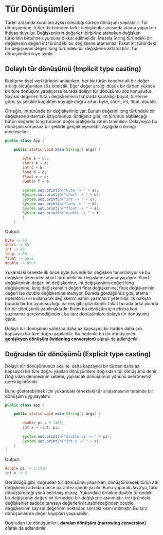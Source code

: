 # Tür Dönüşümleri

Türler arasında kurallara aykırı olmadığı sürece dönüşüm yapılabilir. Tür dönüşümüne, türleri birbirinden farklı değişkenler arasında atama yaparken ihtiyaç duyulur. Değişkenlerin değerleri birbirine atanırken değişken türlerinin birbirine uyumuna dikkat edilmelidir. Mesela String türündeki bir değişkenin değeri int türündeki bir değişkene atanamaz. Fakat int türündeki bir değişkenin değeri long türündeki bir değişkene aktarılabilir. Tür dönüşümleri ikiye ayrılır.

## Dolaylı tür dönüşümü (Implicit type casting)

İlkel(primitive) veri türlerini anlatırken, her bir türün kendine ait bir değer aralığı olduğundan söz etmiştik. Eğer değer aralığı düşük bir türden yüksek bir türe dönüşüm yapılıyorsa burada dolaylı tür dönüşümü söz konusudur. Sayısal değerleri tutan değişkenlerin hafızada kapladığı boyut, türlerine göre, şu şekilde küçükten büyüğe doğru artar: byte, short, int, float, double. 

Örneğin, int türünde bir değişkeniniz var. Bunun değerini long türündeki bir değişkene aktarmak istiyorsunuz. Bildiğiniz gibi, int türünün alabileceği bütün değerler long türünün değer aralığında zaten tanımlıdır. Dolayısıyla bu dönüşüm sorunsuz bir şekilde gerçekleşecektir. Aşağıdaki örneği inceleyelim:

```java
public class App {

	public static void main(String[] args) {
		
		byte a = 65;
		short b = a;
		int c = b;
		long d = c;
		float e = d;
		double f = e;
		
		System.out.println("byte -> " + a);
		System.out.println("short -> " + b);
		System.out.println("int -> " + c);
		System.out.println("long -> " + d);
		System.out.println("float -> " + e);
		System.out.println("double -> " + f);
		}
	}
```
Output:
```java
byte -> 65
short -> 65
int -> 65
long -> 65
float -> 65.0
double -> 65.0
```

Yukarıdaki örnekte ilk önce byte türünde bir değişken tanımlanıyor ve bu değişken üzerinden short türündeki bir değişkene atama yapılıyor. Short değişkeninin değeri int değişkenine, int değişkeninin değeri long değişkenine, long değişkeninin değeri float değişkenine, float değişkeninin değeri ise double değişkenine atanıyor. Burada gördüğünüz gibi, atama operatörü (=) kullanarak değişkenin ismini yazmanız yeterlidir. İlk bakışta burada bir tür uyumsuzluğu varmış gibi gözükebilir fakat burada arka planda bir tür dönüşümü yapılmaktadır. Bizim bu dönüşüm için ekstra kod yazmamız gerekmediğinden, bu tarz dönüşümlere dolaylı tür dönüşümü denir.

Dolaylı tür dönüşümü yalnızca daha az kapsayıcı bir türden daha çok kapsayıcı bir türe doğru yapılabilir. Bu nedenle bu tür dönüşümler **genişleyen dönüşüm (widening conversion)** olarak da adlandırılır.

## Doğrudan tür dönüşümü (Explicit type casting)

Dolaylı tür dönüşümünün aksine, daha kapsayıcı bir türden daha az kapsayıcı bir türe doğru yapılan dönüşümlere doğrudan tür dönüşümü denir. Doğrudan denmesinin sebebi, yapılacak dönüşümün yönünü belirtmemiz gerektiğindendir.

Bunu gösterebilmek için yukarıdaki örnekteki tür sıralamasının tersinde bir dönüşüm uygulayalım:

```java
public class App {

	public static void main(String[] args) {
		
		double pi = 3.1415;
		int x = (int) pi;
		
		System.out.println("double pi -> " + pi);
		System.out.println("int x -> " + x);
	}
}
```
Output:
```java
double pi -> 3.1415
int x -> 3
```
Görüldüğü gibi, doğrudan tür dönüşümü yaparken, dönüştürülecek türün adı değişkenin adından önce parantez içinde yazılır. Bunu yaparak Java’ya, türü dönüştüreceği yönü belirtmiş oluruz. Yukarıdaki örnekte double türündeki bir değişkenin değeri int türündeki bir değişkene atanmıştır. int türündeki değişkenler sadece tamsayı değerlerini tutabileceğinden double değişkeninin sayısal değerinin noktadan sonraki kısmı atılmıştır. Bu tarz dönüşümlerde değer kayıpları yaşanabilir. 

Doğrudan tür dönüşümleri, **daralan dönüşüm (narrowing conversion)** olarak da adlandırılır.
